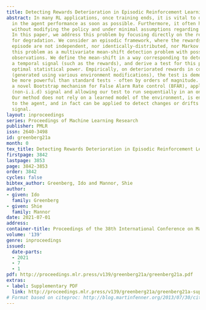 ```yaml
---
title: Detecting Rewards Deterioration in Episodic Reinforcement Learning
abstract: In many RL applications, once training ends, it is vital to detect any deterioration
  in the agent performance as soon as possible. Furthermore, it often has to be done
  without modifying the policy and under minimal assumptions regarding the environment.
  In this paper, we address this problem by focusing directly on the rewards and testing
  for degradation. We consider an episodic framework, where the rewards within each
  episode are not independent, nor identically-distributed, nor Markov. We present
  this problem as a multivariate mean-shift detection problem with possibly partial
  observations. We define the mean-shift in a way corresponding to deterioration of
  a temporal signal (such as the rewards), and derive a test for this problem with
  optimal statistical power. Empirically, on deteriorated rewards in control problems
  (generated using various environment modifications), the test is demonstrated to
  be more powerful than standard tests - often by orders of magnitude. We also suggest
  a novel Bootstrap mechanism for False Alarm Rate control (BFAR), applicable to episodic
  (non-i.i.d) signal and allowing our test to run sequentially in an online manner.
  Our method does not rely on a learned model of the environment, is entirely external
  to the agent, and in fact can be applied to detect changes or drifts in any episodic
  signal.
layout: inproceedings
series: Proceedings of Machine Learning Research
publisher: PMLR
issn: 2640-3498
id: greenberg21a
month: 0
tex_title: Detecting Rewards Deterioration in Episodic Reinforcement Learning
firstpage: 3842
lastpage: 3853
page: 3842-3853
order: 3842
cycles: false
bibtex_author: Greenberg, Ido and Mannor, Shie
author:
- given: Ido
  family: Greenberg
- given: Shie
  family: Mannor
date: 2021-07-01
address:
container-title: Proceedings of the 38th International Conference on Machine Learning
volume: '139'
genre: inproceedings
issued:
  date-parts:
  - 2021
  - 7
  - 1
pdf: http://proceedings.mlr.press/v139/greenberg21a/greenberg21a.pdf
extras:
- label: Supplementary PDF
  link: http://proceedings.mlr.press/v139/greenberg21a/greenberg21a-supp.pdf
# Format based on citeproc: http://blog.martinfenner.org/2013/07/30/citeproc-yaml-for-bibliographies/
---
```

